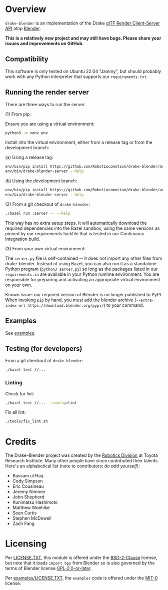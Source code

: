 <!-- SPDX-License-Identifier: BSD-2-Clause -->

# Overview

`drake-blender` is an implementation of the Drake
[glTF Render Client-Server API](https://drake.mit.edu/doxygen_cxx/group__render__engine__gltf__client__server__api.html)
atop
[Blender](https://www.blender.org/).

**This is a relatively new project and may still have bugs.
Please share your issues and improvements on GitHub.**

## Compatibility

This software is only tested on Ubuntu 22.04 "Jammy", but should probably
work with any Python interpreter that supports our `requirements.txt`.

## Running the render server

There are three ways to run the server.

(1) From pip:

Ensure you are using a virtual environment:
```sh
python3 -m venv env
```

Install into the virtual environment, either from a release tag or from the
development branch:

(a) Using a release tag:
```sh
env/bin/pip install https://github.com/RobotLocomotion/drake-blender/archive/refs/tags/v0.2.1.zip
env/bin/drake-blender-server --help
```

(b) Using the development branch:

```sh
env/bin/pip install https://github.com/RobotLocomotion/drake-blender/archive/refs/heads/main.zip
env/bin/drake-blender-server --help
```

(2) From a git checkout of `drake-blender`:

```sh
./bazel run :server -- --help
```

This way has no extra setup steps. It will automatically download the required
dependencies into the Bazel sandbox, using the same versions as pinned by our
requirements lockfile that is tested in our Continuous Integration build.

(3) From your own virtual environment:

The `server.py` file is self-contained -- it does not import any other files
from drake-blender. Instead of using Bazel, you can also run it as a standalone
Python program (`python3 server.py`) so long as the packages listed in our
`requirements.in` are available in your Python runtime environment. You are
responsible for preparing and activating an appropriate virtual environment on
your own.

Known issue: our required version of Blender is no longer published to PyPI.
When invoking `pip` by hand, you must add the blender archive
(`--extra-index-url https://download.blender.org/pypi/`) to your command.

## Examples

See [examples](examples/README.md).

## Testing (for developers)

From a git checkout of `drake-blender`:

```sh
./bazel test //...
```

### Linting

Check for lint:

```sh
./bazel test //... --config=lint
```

Fix all lint:

```sh
./tools/fix_lint.sh
```

# Credits

The Drake-Blender project was created by the
[Robotics Division](https://www.tri.global/our-work/robotics/)
at Toyota Research Institute. Many other people have since contributed their
talents. Here's an alphabetical list (note to contributors: *do add yourself*):

* Bassam ul Haq
* Cody Simpson
* Eric Cousineau
* Jeremy Nimmer
* John Shepherd
* Kunimatsu Hashimoto
* Matthew Woehlke
* Sean Curtis
* Stephen McDowell
* Zach Fang

# Licensing

Per [LICENSE.TXT](LICENSE.TXT), this module is offered under the
[BSD-2-Clause](https://spdx.org/licenses/BSD-2-Clause.html) license, but note
that it loads `import bpy` from Blender so is also governed by the terms of
Blender license [GPL-2.0-or-later](https://www.blender.org/about/license/).

Per [examples/LICENSE.TXT](examples/LICENSE.TXT), the `examples` code is
offered under the [MIT-0](https://spdx.org/licenses/MIT-0.html) license.
